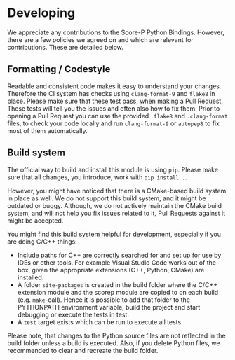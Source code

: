 # Developing
We appreciate any contributions to the Score-P Python Bindings.
However, there are a few policies we agreed on and which are relevant for contributions.
These are detailed below. 

## Formatting / Codestyle

Readable and consistent code makes it easy to understand your changes.
Therefore the CI system has checks using `clang-format-9` and `flake8` in place.
Please make sure that these test pass, when making a Pull Request.
These tests will tell you the issues and often also how to fix them.
Prior to opening a Pull Request you can use the provided `.flake8` and `.clang-format` files, to check your code locally and run `clang-format-9` or `autopep8` to fix most of them automatically.

## Build system

The official way to build and install this module is using `pip`.
Please make sure that all changes, you introduce, work with `pip install .`.

However, you might have noticed that there is a CMake-based build system in place as well.
We do not support this build system, and it might be outdated or buggy.
Although, we do not actively maintain the CMake build system, and will not help you fix issues related to it, Pull Requests against it might be accepted.

You might find this build system helpful for development, especially if you are doing C/C++ things:
* Include paths for C++ are correctly searched for and set up for use by IDEs or other tools. For example Visual Studio Code works out of the box, given the appropriate extensions (C++, Python, CMake) are installed.
* A folder `site-packages` is created in the build folder where the C/C++ extension module and the scorep module are copied to on each build (e.g. `make`-call). Hence it is possible to add that folder to the PYTHONPATH environment variable, build the project and start debugging or execute the tests in test.
* A `test` target exists which can be run to execute all tests.

Please note, that changes to the Python source files are not reflected in the build folder unless a build is executed.
Also, if you delete Python files, we recommended to clear and recreate the build folder.
